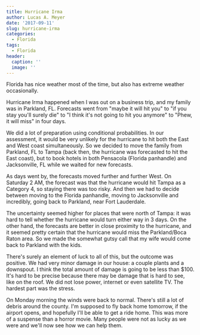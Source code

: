 ```yaml
---
title: Hurricane Irma
author: Lucas A. Meyer
date: '2017-09-11'
slug: hurricane-irma
categories:
  - Florida
tags:
  - Florida
header:
  caption: ''
  image: ''
---
```



Florida has nice weather most of the time, but also has extreme weather occasionally.

Hurricane Irma happened when I was out on a business trip, and my family was in Parkland, FL. 
Forecasts went from "maybe it will hit you" to "if you stay you'll surely die" 
to "I think it's not going to hit you anymore" to "Phew, it will miss" in four days.

We did a lot of preparation using conditional probabilities. In our assessment, 
it would be very unlikely for the hurricane to hit both the East and West coast 
simultaneously. So we decided to move the family from Parkland, FL to Tampa 
(back then, the hurricane was forecasted to hit the East coast), but to book hotels
in both Pensacola (Florida panhandle) and Jacksonville, FL while we waited for new 
forecasts.

As days went by, the forecasts moved further and further West. On Saturday 2 AM, the
forecast was that the hurricane would hit Tampa as a Category 4, so staying there was
too risky. And then we had to decide between moving to the Florida panhandle, moving to Jacksonville
and incredibly, going back to Parkland, near Fort Lauderdale.

The uncertainty seemed higher for places that were north of Tampa: it was hard to tell
whether the hurricane would turn either way in 3 days. On the other hand, the forecasts are better
in close proximity to the hurricane, and it seemed pretty certain that the hurricane would miss
the Parkland/Boca Raton area. So we made the somewhat gutsy call that my wife would come back
to Parkland with the kids.

There's surely an element of luck to all of this, but the outcome was positive. We had very 
minor damage in our house: a couple plants and a downspout. I think the total amount of 
damage is going to be less than $100. It's hard to be precise because there may be damage
that is hard to see, like on the roof. We did not lose power, internet or even satellite TV.
The hardest part was the stress.

On Monday morning the winds were back to normal. There's still a lot of debris around the county. 
I'm supposed to fly back home tomorrow, if the airport opens, and hopefully I'll be 
able to get a ride home. This was more of a suspense than a horror movie. Many people were
not as lucky as we were and we'll now see how we can help them.

